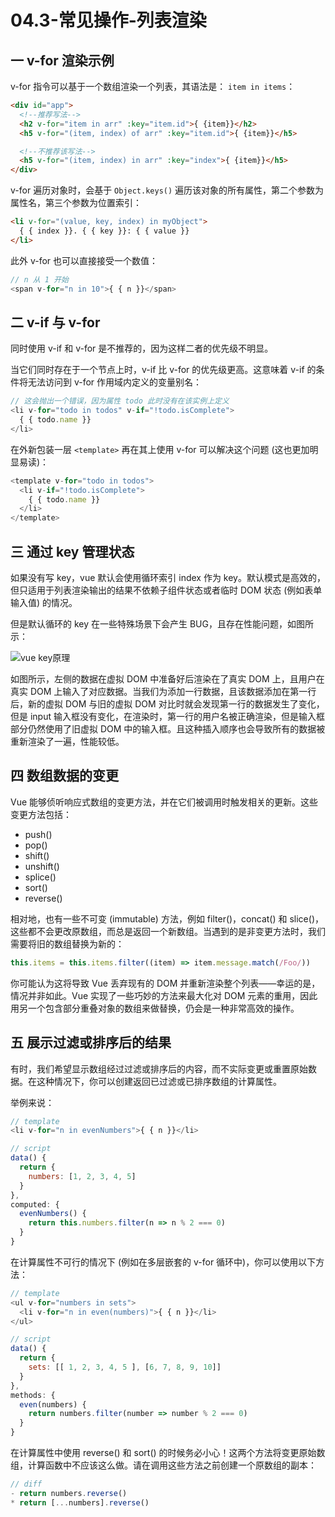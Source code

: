 # 04.3-常见操作-列表渲染

## 一 v-for 渲染示例

v-for 指令可以基于一个数组渲染一个列表，其语法是： `item in items`：

```html
<div id="app">
  <!--推荐写法-->
  <h2 v-for="item in arr" :key="item.id">{ {item}}</h2>
  <h5 v-for="(item, index) of arr" :key="item.id">{ {item}}</h5>

  <!--不推荐该写法-->
  <h5 v-for="(item, index) in arr" :key="index">{ {item}}</h5>
</div>
```

v-for 遍历对象时，会基于 `Object.keys()` 遍历该对象的所有属性，第二个参数为属性名，第三个参数为位置索引：

```html
<li v-for="(value, key, index) in myObject">
  { { index }}. { { key }}: { { value }}
</li>
```

此外 v-for 也可以直接接受一个数值：

```js
// n 从 1 开始
<span v-for="n in 10">{ { n }}</span>
```

## 二 v-if 与 v-for

同时使用 v-if 和 v-for 是不推荐的，因为这样二者的优先级不明显。

当它们同时存在于一个节点上时，v-if 比 v-for 的优先级更高。这意味着 v-if 的条件将无法访问到 v-for 作用域内定义的变量别名：

```js
// 这会抛出一个错误，因为属性 todo 此时没有在该实例上定义
<li v-for="todo in todos" v-if="!todo.isComplete">
  { { todo.name }}
</li>
```

在外新包装一层 `<template>` 再在其上使用 v-for 可以解决这个问题 (这也更加明显易读)：

```js
<template v-for="todo in todos">
  <li v-if="!todo.isComplete">
    { { todo.name }}
  </li>
</template>
```

## 三 通过 key 管理状态

如果没有写 key，vue 默认会使用循环索引 index 作为 key。默认模式是高效的，但只适用于列表渲染输出的结果不依赖子组件状态或者临时 DOM 状态 (例如表单输入值) 的情况。

但是默认循环的 key 在一些特殊场景下会产生 BUG，且存在性能问题，如图所示：

![vue key原理](../images/vue/key-01.jpg)

如图所示，左侧的数据在虚拟 DOM 中准备好后渲染在了真实 DOM 上，且用户在真实 DOM 上输入了对应数据。当我们为添加一行数据，且该数据添加在第一行后，新的虚拟 DOM 与旧的虚拟 DOM 对比时就会发现第一行的数据发生了变化，但是 input 输入框没有变化，在渲染时，第一行的用户名被正确渲染，但是输入框部分仍然使用了旧虚拟 DOM 中的输入框。且这种插入顺序也会导致所有的数据被重新渲染了一遍，性能较低。

## 四 数组数据的变更

Vue 能够侦听响应式数组的变更方法，并在它们被调用时触发相关的更新。这些变更方法包括：

- push()
- pop()
- shift()
- unshift()
- splice()
- sort()
- reverse()

相对地，也有一些不可变 (immutable) 方法，例如 filter()，concat() 和 slice()，这些都不会更改原数组，而总是返回一个新数组。当遇到的是非变更方法时，我们需要将旧的数组替换为新的：

```js
this.items = this.items.filter((item) => item.message.match(/Foo/))
```

你可能认为这将导致 Vue 丢弃现有的 DOM 并重新渲染整个列表——幸运的是，情况并非如此。Vue 实现了一些巧妙的方法来最大化对 DOM 元素的重用，因此用另一个包含部分重叠对象的数组来做替换，仍会是一种非常高效的操作。

## 五 展示过滤或排序后的结果

有时，我们希望显示数组经过过滤或排序后的内容，而不实际变更或重置原始数据。在这种情况下，你可以创建返回已过滤或已排序数组的计算属性。

举例来说：

```js
// template
<li v-for="n in evenNumbers">{ { n }}</li>

// script
data() {
  return {
    numbers: [1, 2, 3, 4, 5]
  }
},
computed: {
  evenNumbers() {
    return this.numbers.filter(n => n % 2 === 0)
  }
}
```

在计算属性不可行的情况下 (例如在多层嵌套的 v-for 循环中)，你可以使用以下方法：

```js
// template
<ul v-for="numbers in sets">
  <li v-for="n in even(numbers)">{ { n }}</li>
</ul>

// script
data() {
  return {
    sets: [[ 1, 2, 3, 4, 5 ], [6, 7, 8, 9, 10]]
  }
},
methods: {
  even(numbers) {
    return numbers.filter(number => number % 2 === 0)
  }
}
```

在计算属性中使用 reverse() 和 sort() 的时候务必小心！这两个方法将变更原始数组，计算函数中不应该这么做。请在调用这些方法之前创建一个原数组的副本：

```js
// diff
- return numbers.reverse()
* return [...numbers].reverse()
```
